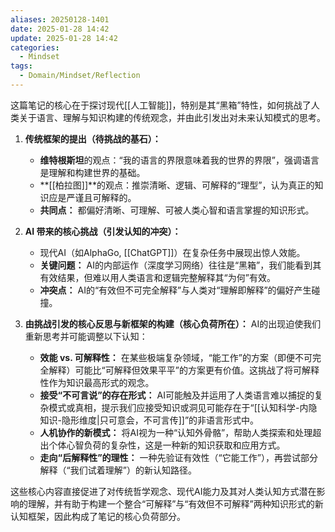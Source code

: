 ```yaml
---
aliases: 20250128-1401
date: 2025-01-28 14:42
update: 2025-01-28 14:42
categories:
  - Mindset
tags:
  - Domain/Mindset/Reflection
---
```

这篇笔记的核心在于探讨现代[[人工智能]]，特别是其“黑箱”特性，如何挑战了人类关于语言、理解与知识构建的传统观念，并由此引发出对未来认知模式的思考。

1.  **传统框架的提出（待挑战的基石）：**
    *   **维特根斯坦**的观点：“我的语言的界限意味着我的世界的界限”，强调语言是理解和构建世界的基础。
    *   **[[柏拉图]]**的观点：推崇清晰、逻辑、可解释的“理型”，认为真正的知识应是严谨且可解释的。
    *   **共同点：** 都偏好清晰、可理解、可被人类心智和语言掌握的知识形式。

2.  **AI 带来的核心挑战（引发认知的冲突）：**
    *   现代AI（如AlphaGo, [[ChatGPT]]）在复杂任务中展现出惊人效能。
    *   **关键问题：** AI的内部运作（深度学习网络）往往是“黑箱”，我们能看到其有效结果，但难以用人类语言和逻辑完整解释其“为何”有效。
    *   **冲突点：** AI的“有效但不可完全解释”与人类对“理解即解释”的偏好产生碰撞。

3.  **由挑战引发的核心反思与新框架的构建（核心负荷所在）：** AI的出现迫使我们重新思考并可能调整以下认知：
    *   **效能 vs. 可解释性：** 在某些极端复杂领域，“能工作”的方案（即便不可完全解释）可能比“可解释但效果平平”的方案更有价值。这挑战了将可解释性作为知识最高形式的观念。
    *   **接受“不可言说”的存在形式：** AI可能触及并运用了人类语言难以捕捉的复杂模式或真相，提示我们应接受知识或洞见可能存在于“[[认知科学-内隐知识-隐形维度|只可意会，不可言传]]”的非语言形式中。
    *   **人机协作的新模式：** 将AI视为一种“认知外骨骼”，帮助人类探索和处理超出个体心智负荷的复杂性，这是一种新的知识获取和应用方式。
    *   **走向“后解释性”的理性：** 一种先验证有效性（“它能工作”），再尝试部分解释（“我们试着理解”）的新认知路径。

这些核心内容直接促进了对传统哲学观念、现代AI能力及其对人类认知方式潜在影响的理解，并有助于构建一个整合“可解释”与“有效但不可解释”两种知识形式的新认知框架，因此构成了笔记的核心负荷部分。